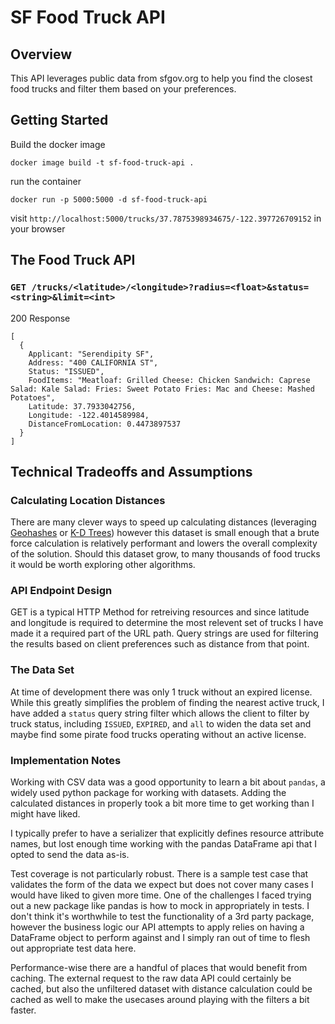 # SF Food Truck API
## Overview
This API leverages public data from sfgov.org to help you find the closest food trucks and filter them based on your preferences.

## Getting Started
Build the docker image

`docker image build -t sf-food-truck-api .`

run the container

`docker run -p 5000:5000 -d sf-food-truck-api`

visit `http://localhost:5000/trucks/37.7875398934675/-122.397726709152` in your browser 

## The Food Truck API
### `GET /trucks/<latitude>/<longitude>?radius=<float>&status=<string>&limit=<int>`
200 Response 
```
[
  {
    Applicant: "Serendipity SF", 
    Address: "400 CALIFORNIA ST",
    Status: "ISSUED",
    FoodItems: "Meatloaf: Grilled Cheese: Chicken Sandwich: Caprese Salad: Kale Salad: Fries: Sweet Potato Fries: Mac and Cheese: Mashed Potatoes",
    Latitude: 37.7933042756,
    Longitude: -122.4014589984,
    DistanceFromLocation: 0.4473897537
  }
]
```

## Technical Tradeoffs and Assumptions
### Calculating Location Distances
There are many clever ways to speed up calculating distances (leveraging [Geohashes](https://en.wikipedia.org/wiki/Geohash) or [K-D Trees](https://scikit-learn.org/stable/modules/neighbors.html#k-d-tree)) however this dataset is small enough that a brute force calculation is relatively performant and lowers the overall complexity of the solution.  Should this dataset grow, to many thousands of food trucks it would be worth exploring other algorithms.

### API Endpoint Design
GET is a typical HTTP Method for retreiving resources and since latitude and longitude is required to determine the most relevent set of trucks I have made it a required part of the URL path.  Query strings are used for filtering the results based on client preferences such as distance from that point.

### The Data Set
At time of development there was only 1 truck without an expired license.  While this greatly simplifies the problem of finding the nearest active truck, I have added a `status` query string filter which allows the client to filter by truck status, including `ISSUED`, `EXPIRED`, and `all` to widen the data set and maybe find some pirate food trucks operating without an active license.

### Implementation Notes
Working with CSV data was a good opportunity to learn a bit about `pandas`, a widely used python package for working with datasets.  Adding the calculated distances in properly took a bit more time to get working than I might have liked.

I typically prefer to have a serializer that explicitly defines resource attribute names, but lost enough time working with the pandas DataFrame api that I opted to send the data as-is.

Test coverage is not particularly robust.  There is a sample test case that validates the form of the data we expect but does not cover many cases I would have liked to given more time.  One of the challenges I faced trying out a new package like pandas is how to mock in appropriately in tests.  I don't think it's worthwhile to test the functionality of a 3rd party package, however the business logic our API attempts to apply relies on having a DataFrame object to perform against and I simply ran out of time to flesh out appropriate test data here.

Performance-wise there are a handful of places that would benefit from caching.  The external request to the raw data API could certainly be cached, but also the unfiltered dataset with distance calculation could be cached as well to make the usecases around playing with the filters a bit faster.  

